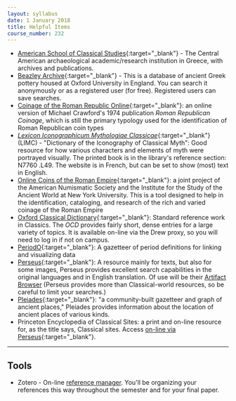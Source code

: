 ```yaml
---
layout: syllabus
date: 1 January 2018
title: Helpful Items
course_number: 232
---
```


- [American School of Classical Studies](http://agora.ascsa.net/research){:target="_blank"} - The Central American archaeological academic/research institution in Greece, with archives and publications.
- [Beazley Archive](https://www.beazley.ox.ac.uk/pottery/default.htm){:target="_blank"} - This is a database of ancient Greek pottery housed at Oxford University in England. You can search it anonymously or as a registered user (for free). Registered users can save searches.
- [Coinage of the Roman Republic Online](http://numismatics.org/crro/){:target="_blank"}: an online version of Michael Crawford's 1974 publication *Roman Republican Coinage*, which is still the primary typology used for the identification of Roman Republican coin types
- [*Lexicon Iconographicum Mythologiae Classicae*](http://www.limc-france.fr){:target="_blank"} (LIMC) - "Dictionary of the Iconography of Classical Myth": Good resource for how various characters and elements of myth were portrayed visually. The printed book is in the library's reference section: N7760 .L49. The website is in French, but can be set to show (most) text in English.
- [Online Coins of the Roman Empire](http://numismatics.org/ocre/){:target="_blank"}: a joint project of the American Numismatic Society and the Institute for the Study of the Ancient World at New York University. This is a tool designed to help in the identification, cataloging, and research of the rich and varied coinage of the Roman Empire
- [Oxford Classical Dictionary](http://www.oxfordreference.com.ezproxy.drew.edu/view/10.1093/acref/9780199545568.001.0001/acref-9780199545568){:target="_blank"}: Standard reference work in Classics. The *OCD* provides fairly short, dense entries for a large variety of topics. It is available on-line via the Drew proxy, so you will need to log in if not on campus.
- [PeriodO](http://perio.do){:target="_blank"}: A gazetteer of period definitions for linking and visualizing data
- [Perseus](http://www.perseus.tufts.edu){:target="_blank"}: A resource mainly for texts, but also for some images, Perseus provides excellent search capabilities in the original languages and in English translation. Of use will be their [Artifact Browser](http://www.perseus.tufts.edu/hopper/artifactBrowser) (Perseus provides more than Classical-world resources, so be careful to limit your searches.)
- [Pleiades](http://pleiades.stoa.org){:target="_blank"}: "a community-built gazetteer and graph of ancient places," Pleiades provides information about the location of ancient places of various kinds.
- Princeton Encyclopedia of Classical Sites: a print and on-line resource for, as the title says, Classical sites. Access [on-line via Perseus](http://www.perseus.tufts.edu/hopper/search?doc=Perseus%3atext%3a1999.04.0006){:target="_blank"}.

-----

## Tools
- Zotero - On-line [reference manager](https://zotero.org/). You'll be organizing your references this way throughout the semester and for your final paper.
